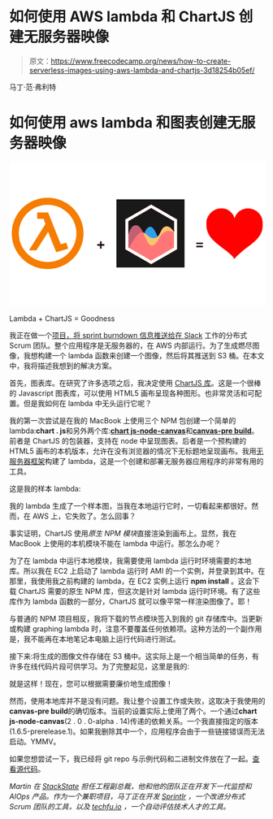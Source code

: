 # 如何使用 AWS lambda 和 ChartJS 创建无服务器映像

> 原文：<https://www.freecodecamp.org/news/how-to-create-serverless-images-using-aws-lambda-and-chartjs-3d18254b05ef/>

马丁·范·弗利特

# 如何使用 aws lambda 和图表创建无服务器映像

![1*UrOibhQ3ePj0qPlEQLsrhg](img/74caa6ffb8ec152ae5fea29e548afcc3.png)

Lambda + ChartJS = Goodness

我正在做一个[项目，将 sprint burndown 信息推送给在 Slack](https://sprintlr.io) 工作的分布式 Scrum 团队。整个应用程序是无服务器的，在 AWS 内部运行。为了生成燃尽图像，我想构建一个 lambda 函数来创建一个图像，然后将其推送到 S3 桶。在本文中，我将描述我想到的解决方案。

首先，图表库。在研究了许多选项之后，我决定使用 [ChartJS 库](http://www.chartjs.org/)。这是一个很棒的 Javascript 图表库，可以使用 HTML5 画布呈现各种图形。也非常灵活和可配置。但是我如何在 lambda 中无头运行它呢？

我的第一次尝试是在我的 MacBook 上使用三个 NPM 包创建一个简单的 lambda:**chart . js**和另外两个库:[**chart js-node-canvas**](https://www.npmjs.com/package/chartjs-node-canvas)和[**canvas-pre build**](https://www.npmjs.com/package/canvas-prebuilt)。前者是 ChartJS 的包装器，支持在 node 中呈现图表。后者是一个预构建的 HTML5 画布的本机版本，允许在没有浏览器的情况下无标题地呈现画布。我用[无服务器框架](https://serverless.com/)构建了 lambda，这是一个创建和部署无服务器应用程序的非常有用的工具。

这是我的样本 lambda:

我的 lambda 生成了一个样本图，当我在本地运行它时，一切看起来都很好。然而，在 AWS 上，它失败了。怎么回事？

事实证明，ChartJS 使用*原生 NPM 模块*直接渲染到画布上。显然，我在 MacBook 上使用的本机模块不能在 lambda 中运行。那怎么办呢？

为了在 lambda 中运行本地模块，我需要使用 lambda 运行时环境需要的本地库。所以我在 EC2 上启动了 lambda 运行时 AMI 的一个实例，并登录到其中。在那里，我使用我之前构建的 lambda，在 EC2 实例上运行 **npm install** 。这会下载 ChartJS 需要的原生 NPM 库，但这次是针对 lambda 运行时环境。有了这些库作为 lambda 函数的一部分，ChartJS 就可以像平常一样渲染图像了。耶！

与普通的 NPM 项目相反，我将下载的节点模块签入到我的 git 存储库中。当更新或构建 graphing lambda 时，注意不要覆盖任何依赖项。这种方法的一个副作用是，我不能再在本地笔记本电脑上运行代码进行测试。

接下来:将生成的图像文件存储在 S3 桶中。这实际上是一个相当简单的任务，有许多在线代码片段可供学习。为了完整起见，这里是我的:

就是这样！现在，您可以根据需要廉价地生成图像！

然而，使用本地库并不是没有问题。我让整个设置工作或失败，这取决于我使用的**canvas-pre build**的确切版本。当前的设置实际上使用了两个。一个通过**chart js-node-canvas**(2 . 0 . 0-alpha . 14)传递的依赖关系。一个我直接指定的版本(1.6.5-prerelease.1)。如果我删除其中一个，应用程序会由于一些链接错误而无法启动。YMMV。

如果您想尝试一下，我已经将 git repo 与示例代码和二进制文件放在了一起。[查看源代码](https://github.com/techfu-io/chartjs-lambda)。

*Martin 在 [StackState](https://www.stackstate.com) 担任工程副总裁，他和他的团队正在开发下一代监控和 AIOps 产品。作为一个兼职项目，马丁正在开发 [Sprintlr](https://sprintlr.io) ，一个改进分布式 Scrum 团队的工具，以及 [techfu.io](https://techfu.io) ，一个自动评估技术人才的工具。*